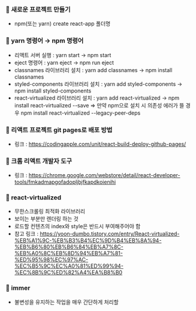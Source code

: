 ### 📌 새로운 프로젝트 만들기
  - npm(또는 yarn) create react-app 폴더명

### 📌 yarn 명령어 → npm 명령어
  - 리액트 서버 실행 : yarn start → npm start
  - eject 명령어 : yarn eject → npm run eject
  - classnames 라이브러리 설치 : yarn add classnames → npm install classnames
  - styled-components 라이브러리 설치 : yarn add styled-components → npm install styled-components
  - react-virtualized 라이브러리 설치 : yarn add react-virtualized → npm install react-virtualized --save
    => 만약 npm으로 설치 시 의존성 에러가 뜰 경우 npm install react-virtualized --legacy-peer-deps
### 📌 리액트 프로젝트 git pages로 배포 방법
  - 링크 : https://codingapple.com/unit/react-build-deploy-github-pages/

### 📌 크롬 리액트 개발자 도구
  - 링크 : https://chrome.google.com/webstore/detail/react-developer-tools/fmkadmapgofadopljbjfkapdkoienihi

### 📌 react-virtualized
  - 무한스크롤링 최적화 라이브러리
  - 보이는 부분만 렌더링 하는 것
  - 로드할 컨텐츠의 index와 style은 반드시 부여해주어야 함
  - 참고 링크 : https://yoon-dumbo.tistory.com/entry/React-virtualized-%EB%A1%9C-%EB%B3%B4%EC%9D%B4%EB%8A%94-%EB%B6%80%EB%B6%84%EB%A7%8C-%EB%A0%8C%EB%8D%94%EB%A7%81-%ED%95%98%EC%97%AC-%EC%B5%9C%EC%A0%81%ED%99%94-%EC%8B%9C%ED%82%A4%EA%B8%B0

### 📌 immer
  - 불변성을 유지하는 작업을 매우 간단하게 처리할 
